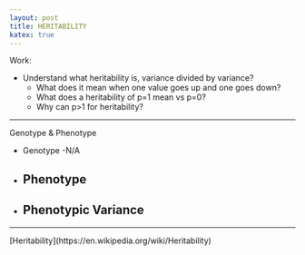 ```yaml
---
layout: post
title: HERITABILITY
katex: true
---
```

Work:
- Understand what heritability is, variance divided by variance?
	- What does it mean when one value goes up and one goes down?
	- What does a heritability of p=1 mean vs p=0?
	- Why can p>1 for heritability?

<hr>

Genotype & Phenotype
- Genotype
	-N/A
- Phenotype
	- 
- Phenotypic Variance
	- 
<hr>
[Heritability](https://en.wikipedia.org/wiki/Heritability)


[jekyll-docs]: http://jekyllrb.com/docs/home
[jekyll-gh]:   https://github.com/jekyll/jekyll
[jekyll-talk]: https://talk.jekyllrb.com/
